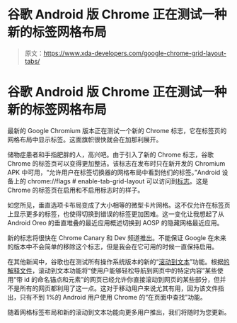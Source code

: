 # 谷歌 Android 版 Chrome 正在测试一种新的标签网格布局

> 原文：<https://www.xda-developers.com/google-chrome-grid-layout-tabs/>

# 谷歌 Android 版 Chrome 正在测试一种新的标签网格布局

最新的 Google Chromium 版本正在测试一个新的 Chrome 标志，它在标签页的网格布局中显示标签。这面旗帜很快就会在加那利展开。

储物症患者和手指肥胖的人，高兴吧。由于引入了新的 Chrome 标志，谷歌 Chrome 的标签页可以变得更加整洁。该标志在发布时只在新开发的 Chromium APK 中可用，“允许用户在标签切换器的网格布局中看到他们的标签。”Android 设备上的 chrome://flags # enable-tab-grid-layout 可以访问到[标志](https://chromium-review.googlesource.com/c/chromium/src/+/1471292)。这是 Chrome 的标签页在启用和不启用标志时的样子。

如您所见，垂直选项卡布局变成了大小相等的微型卡片网格。这不仅允许在标签页上显示更多的标签，也使得切换到错误的标签更加困难。这一变化让我想起了从 Android Oreo 的垂直堆叠的最近应用概述切换到 AOSP 的隐藏网格最近应用。

新的标志将很快在 Chrome Canary 和 Dev 频道推出。不能保证 Google 在未来的版本中不会简单的移除这个标志，但是我会在它可用的时候一直保持启用。

在其他新闻中，谷歌也在测试所有操作系统版本的新的“[滚动到文本](https://chromium-review.googlesource.com/c/chromium/src/+/1470735)”功能。根据[的解释文件](https://github.com/bokand/ScrollToTextFragment)，滚动到文本功能将“使用户能够轻松导航到网页中的特定内容”某些使用“带 id 的命名锚点和元素”的网页已经允许你直接滚动到网页的某些部分，但并不是所有的网页都利用了这一点。这对于移动用户来说尤其有用，因为该文件指出，只有不到 1%的 Android 用户使用 Chrome 的“在页面中查找”功能。

随着网格标签布局和新的滚动到文本功能向更多用户推出，我们将随时为您更新。